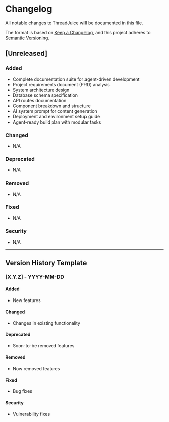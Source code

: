 # Changelog

All notable changes to ThreadJuice will be documented in this file.

The format is based on [Keep a Changelog](https://keepachangelog.com/en/1.0.0/),
and this project adheres to [Semantic Versioning](https://semver.org/spec/v2.0.0.html).

## [Unreleased]

### Added
- Complete documentation suite for agent-driven development
- Project requirements document (PRD) analysis
- System architecture design
- Database schema specification
- API routes documentation
- Component breakdown and structure
- AI system prompt for content generation
- Deployment and environment setup guide
- Agent-ready build plan with modular tasks

### Changed
- N/A

### Deprecated
- N/A

### Removed
- N/A

### Fixed
- N/A

### Security
- N/A

---

## Version History Template

### [X.Y.Z] - YYYY-MM-DD

#### Added
- New features

#### Changed
- Changes in existing functionality

#### Deprecated
- Soon-to-be removed features

#### Removed
- Now removed features

#### Fixed
- Bug fixes

#### Security
- Vulnerability fixes 